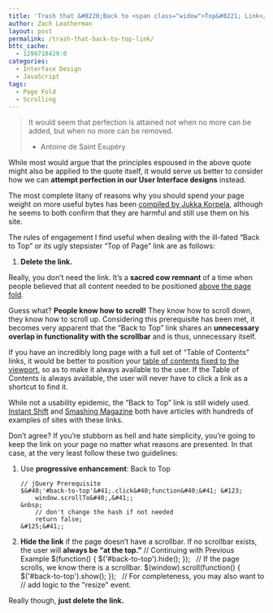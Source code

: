 ```yaml
---
title: 'Trash that &#8220;Back to <span class="widow">Top&#8221; Link</span>'
author: Zach Leatherman
layout: post
permalink: /trash-that-back-to-top-link/
bttc_cache:
  - 1299718429:0
categories:
  - Interface Design
  - JavaScript
tags:
  - Page Fold
  - Scrolling
---
```


> It would seem that perfection is attained not when no more can be added, but when no more can be removed.
> 
> - Antoine de Saint Exupéry

  
  
While most would argue that the principles espoused in the above quote might also be applied to the quote itself, it would serve us better to consider how we can **attempt perfection in our User Interface designs** instead.

The most complete litany of reasons why you should spend your page weight on more useful bytes has been [compiled by Jukka Korpela][1], although he seems to both confirm that they are harmful and still use them on his site.

 [1]: http://www.cs.tut.fi/~jkorpela/www/totop.html

The rules of engagement I find useful when dealing with the ill-fated “Back to Top” or its ugly stepsister “Top of Page” link are as follows:

1.  **Delete the link.**

Really, you don’t need the link. It’s a **sacred cow remnant** of a time when people believed that all content needed to be positioned [above the page fold][2].

 [2]: http://iampaddy.com/lifebelow600/

Guess what? **People know how to scroll!** They know how to scroll down, they know how to scroll up. Considering this prerequisite has been met, it becomes very apparent that the “Back to Top” link shares an **unnecessary overlap in functionality with the scrollbar** and is thus, unnecessary itself.

If you have an incredibly long page with a full set of “Table of Contents” links, it would be better to position your [table of contents fixed to the viewport][3], so as to make it always available to the user. If the Table of Contents is always available, the user will never have to click a link as a shortcut to find it.

 [3]: http://jqueryfordesigners.com/fixed-floating-elements/

While not a usability epidemic, the “Back to Top” link is still widely used. [Instant Shift][4] and [Smashing Magazine][5] both have articles with hundreds of examples of sites with these links.

 [4]: http://www.instantshift.com/2009/07/14/90-creative-back-to-top-links-and-best-practices/
 [5]: http://www.smashingmagazine.com/2008/11/27/short-story-about-top-links/

Don’t agree? If you’re stubborn as hell and hate simplicity, you’re going to keep the link on your page no matter what reasons are presented. In that case, at the very least follow these two guidelines:

1.  Use **progressive enhancement**:     Back to Top
    
        // jQuery Prerequisite
        $&#40;'#back-to-top'&#41;.click&#40;function&#40;&#41; &#123;
            window.scrollTo&#40;,&#41;;
        &nbsp;
            // don't change the hash if not needed
            return false;
        &#125;&#41;;

2.  **Hide the link** if the page doesn’t have a scrollbar. If no scrollbar exists, the user will **always be “at the top.”**     // Continuing with Previous Example
        $&#40;function&#40;&#41; &#123;
            $&#40;'#back-to-top'&#41;.hide&#40;&#41;;
        &#125;&#41;;
        &nbsp;
        // If the page scrolls, we know there is a scrollbar.
        $&#40;window&#41;.scroll&#40;function&#40;&#41; &#123;
            $&#40;'#back-to-top'&#41;.show&#40;&#41;;
        &#125;&#41;;
        &nbsp;
        // For completeness, you may also want to
        //   add logic to the "resize" event.

Really though, **just delete the link.**